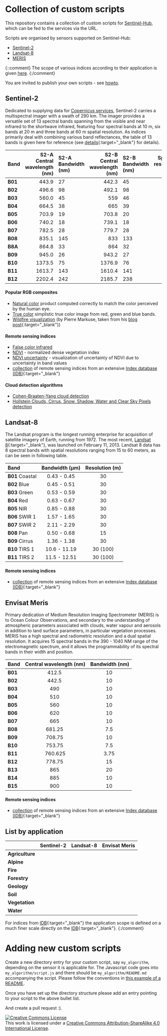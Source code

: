 # Collection of custom scripts
This repository contains a collection of custom scripts for [Sentinel-Hub](https://www.sentinel-hub.com/), which can be fed to the services via the URL.

Scripts are organised by sensors supported on Sentinel-Hub:
  - [Sentinel-2](#sentinel-2)
  - [Landsat-8](#landsat-8)
  - [MERIS](#meris)

{::comment}
The scope of various indices according to their application is given [here](#applications).
{:/comment}

You are invited to publish your own scripts - see [howto](#howto).

## <a name="sentinel-2"></a>Sentinel-2
Dedicated to supplying data for [Copernicus services](http://www.esa.int/Our_Activities/Observing_the_Earth/Copernicus/Sentinel-2), Sentinel-2 carries a multispectral imager with a swath of 290 km. The imager provides a versatile set of 13 spectral bands spanning from the visible and near infrared to the shortwave infrared, featuring four spectral bands at 10 m, six bands at 20 m and three bands at 60 m spatial resolution. As indices primarily deal with combining various band reflectances, the table of 13 bands is given here for reference (see [details](https://sentinel.esa.int/web/sentinel/technical-guides/sentinel-2-msi/msi-instrument){:target="_blank"} for details).

|Band | S2-A Central wavelength (nm)|S2-A Bandwidth (nm)|S2-B Central wavelength (nm)|S2-B Bandwidth (nm)|Spatial resolution (m)|
|:-- | ----:|:---- | ----:|:---- |:----:|
|**B01**|443.9|27|442.3|45|60|
|**B02**|496.6|98|492.1|98|10|
|**B03**|560.0|45|559|46|10|
|**B04**|664.5|38|665|39|10|
|**B05**|703.9|19|703.8|20|20|
|**B06**|740.2|18|739.1|18|20|
|**B07**|782.5|28|779.7|28|20|
|**B08**|835.1|145|833|133|10|
|**B8A**|864.8|33|864|32|20|
|**B09**|945.0|26|943.2|27|60|
|**B10**|1373.5|75|1376.9|76|60|
|**B11**|1613.7|143|1610.4|141|20|
|**B12**|2202.4|242|2185.7|238|20|


#### Popular RGB composites
 - [Natural color](sentinel-2/natural_color) product computed correctly to match the color perceived by the human eye.
 - [True color](sentinel-2/true_color) simplistic true color image from red, green and blue bands.
 - [Wildfire visualization](sentinel-2/markuse_fire) (by Pierre Markuse, taken from his [blog post](https://pierre-markuse.net/2017/08/07/visualizing-wildfires-sentinel-2-imagery-eo-browser/){:target="_blank"})

#### Remote sensing indices
 - [False color infrared](sentinel-2/false_color_infrared)
 - [NDVI](sentinel-2/ndvi) - normalized dense vegetation index
 - [NDVI uncertainty](sentinel-2/ndvi_uncertainty) - visualization of uncertainty of NDVI due to uncertainty in band values
 - [collection](meris/indexdb) of remote sensing indices from an extensive [Index database (IDB)](http://www.indexdatabase.de/){:target="_blank"}

#### Cloud detection algorithms
 - [Cohen-Braaten-Yang cloud detection](sentinel-2/cby_cloud_detection/)
 - [Hollstein Clouds, Cirrus, Snow, Shadow, Water and Clear Sky Pixels detection](sentinel-2/hollstein)


## <a name="landsat-8"></a>Landsat-8
The Landsat program is the longest running enterprise for acquisition of satellite imagery of Earth, running from 1972. The most recent, [Landsat 8](http://landsat.usgs.gov/landsat8.php){:target="_blank"}, was launched on February 11, 2013. Landsat 8 data has 8 spectral bands with spatial resolutions ranging from 15 to 60 meters, as can be seen in following table.

|		Band 	|	Bandwidth (µm)	|	Resolution (m)	|
|:-- |:----:|:----:|
|	**B01** Coastal |	0.43 - 0.45	|	30	|
|	**B02** Blue	|	0.45 - 0.51	|	30	|
|	**B03** Green	|	0.53 - 0.59	|	30	|
|	**B04** Red	|	0.63 - 0.67	|	30	|
|	**B05** NIR	|	0.85 - 0.88	|	30	|
|	**B06** SWIR 1	|	1.57 - 1.65	|	30	|
|	**B07** SWIR 2	|	2.11 - 2.29	|	30	|
|	**B08** Pan	|	0.50 - 0.68	|	15	|
|	**B09** Cirrus	|	1.36 - 1.38	|	30	|
|	**B10** TIRS 1	|	10.6 - 11.19	|	30 (100)	|
|	**B11** TIRS 2	|	11.5 - 12.51	|	30 (100)	|

#### Remote sensing indices
  - [collection](meris/indexdb) of remote sensing indices from an extensive [Index database (IDB)](http://www.indexdatabase.de/){:target="_blank"}


## <a name="meris"></a>Envisat Meris
Primary dedication of Medium Resolution Imaging Spectrometer (MERIS) is to Ocean Colour Observations, and secondary to the understanding of atmospheric parameters associated with clouds, water vapour and aerosols in addition to land surface parameters, in particular vegetation processes. MERIS has a high spectral and radiometric resolution and a dual spatial resolution. It acquires 15 spectral bands in the 390 - 1040 NM range of the electromagnetic spectrum, and it allows the programmability of its spectral bands in their width and position.

|	Band	|	Central wavelength (nm)	|	Bandwidth (nm)	|
|:-- |:----:|:----:|
|	**B01**	|	412.5 	|	10 	|
|	**B02**	|	442.5 	|	10 	|
|	**B03**	|	490 	|	10 	|
|	**B04**	|	510 	|	10 	|
|	**B05**	|	560 	|	10 	|
|	**B06**	|	620 	|	10 	|
|	**B07**	|	665 	|	10 	|
|	**B08**	|	681.25 	|	7.5 	|
|	**B09**	|	708.75 	|	10 	|
|	**B10**	|	753.75 	|	7.5 	|
|	**B11**	|	760.625	|	3.75 	|
|	**B12**	|	778.75 	|	15 	|
|	**B13**	|	865 	|	20 	|
|	**B14**	|	885 	|	10 	|
|	**B15**	|	900 	|	10 	|

#### Remote sensing indices
  - [collection](meris/indexdb) of remote sensing indices from an extensive [Index database (IDB)](http://www.indexdatabase.de/){:target="_blank"}


## <a name="application"></a>List by application
|               | Sentinel-2    | Landsat-8       | Envisat Meris  |
| ------------- |:-------------:| :-------------: | :-------------:|
| **Agriculture** |  | | |
| **Alpine**      |  | | |
| **Fire**        |  | | |
| **Forestry**    |  | | |
| **Geology**     |  | | |
| **Soil**        |  | |  |
| **Vegetation**  |  | |  |
| **Water**       |  | |  |  |

For indices from [IDB](http://www.indexdatabase.de/){:target="_blank"} the application scope is defined on a much finer scale directly on the [IDB](http://www.indexdatabase.de/){:target="_blank"}.
{:/comment}

# <a name="howto"></a>Adding new custom scripts
 Create a new directory entry for your custom script, say `my_algorithm`, depending on the sensor it is applicable for. The Javascript code goes into `my_algorithm/script.js` and there should be `my_algorithm/README.md` accompanying the script. Please follow the conventions in [this example of a README](sentinel-2/cby_cloud_detection/README.md).

  Once you have set up the directory structure please add an entry pointing to your script to the above bullet list.

  And create a pull request :).


<a rel="license" href="http://creativecommons.org/licenses/by-sa/4.0/">
<img alt="Creative Commons License" style="border-width:0" src="https://i.creativecommons.org/l/by-sa/4.0/88x31.png" /></a>
<br />
This work is licensed under a <a rel="license" href="http://creativecommons.org/licenses/by-sa/4.0/">Creative Commons Attribution-ShareAlike 4.0 International License</a>.
